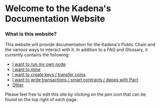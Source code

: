 # Welcome to the Kadena's Documentation Website

### **What is this website?**

This website will provide documentation for the Kadena's Public Chain and the various ways to interact with it. In addition to a FAQ and Glossary, it currently contains the following:

- [I want to run my own node](./Chainweb/chainweb-node-actions.md)
- [I want to mine](./Chainweb/chainweb-miner-actions.md)
- [I want to create keys / transfer coins](./Chainweb/Keys-and-Wallets.md)
- [I want to write transactions / smart contracts / dapps with Pact](./Pact/Pact.md)
- [Other](./Chainweb/Other.md)

Please feel free to edit this site by clicking on the pen icon that can be found on the top right of each page.

